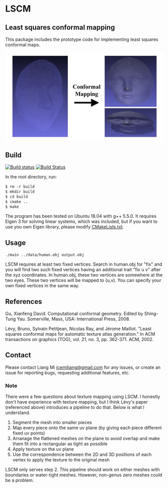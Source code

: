 # LSCM
## Least squares conformal mapping

This package includes the prototype code for implementing least squares conformal maps.

![alt text](data/human.jpg?raw=true "Least squares conformal mapping")

## Build

[![Build status](https://ci.appveyor.com/api/projects/status/mxjqk9rqgiaec40d?svg=true)](https://ci.appveyor.com/project/icemiliang/lscm)
[![Build Status](https://travis-ci.com/icemiliang/lscm.svg?branch=master)](https://travis-ci.com/icemiliang/lscm)

In the root directory, run:
```
$ rm -r build
$ mkdir build
$ cd build
$ cmake ..
$ make
```

The program has been tested on Ubuntu 18.04 with g++ 5.5.0. It requires Eigen 3 for solving linear systems, which was included, but if you want to use you own Eigen library, please modify [CMakeLists.txt](CMakeLists.txt).

## Usage
```
./main ../data/human.obj output.obj
```

LSCM requires at least two fixed vertices. Search in human.obj for "fix" and you will find two such fixed vertices having an additional trait "fix u v" after the xyz coordinates. In human.obj, these two vertices are somewhere at the two eyes. These two vertices will be mapped to (u,v). You can specify your own fixed vertices in the same way. 

## References
Gu, Xianfeng David. Computational conformal geometry. Edited by Shing-Tung Yau. Somerville, Mass, USA: International Press, 2008.

Lévy, Bruno, Sylvain Petitjean, Nicolas Ray, and Jérome Maillot. "Least squares conformal maps for automatic texture atlas generation." In ACM transactions on graphics (TOG), vol. 21, no. 3, pp. 362-371. ACM, 2002.

## Contact
Please contact Liang Mi icemiliang@gmail.com for any issues, or create an issue for reporting bugs, requesting additional features, etc.


### Note
There were a few questions about texture mapping using LSCM. I honestly don't have experience with texture mapping, but I think Lévy's paper (referenced above) introduces a pipeline to do that. Below is what I understand.

1. Segment the mesh into smaller pieces
2. Map every piece onto the same uv plane (by giving each piece different fixed uv points)
3. Arranage the flattened meshes on the plane to avoid overlap and make them fit into a rectangular as tight as possible
4. Apply texture on the uv plane 
5. Use the correspondence between the 2D and 3D positions of each vertex to apply the texture to the original mesh

LSCM only serves step 2. This pipeline should work on either meshes with boundaries or water-tight meshes. However, non-genus zero meshes could be a problem.
